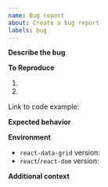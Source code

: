 ```yaml
---
name: Bug report
about: Create a bug report
labels: bug
---
```


**Describe the bug** <!-- A clear and concise description of what the bug is. -->

**To Reproduce** <!-- Steps to reproduce the behavior: -->

1.
2.

Link to code example:

**Expected behavior** <!-- A clear and concise description of what you expected to happen. -->

**Environment**

- `react-data-grid` version:
- `react`/`react-dom` version:

**Additional context** <!-- Add any other context about the problem here. -->
